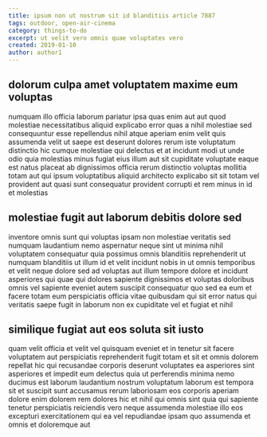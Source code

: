 ```yaml
---
title: ipsum non ut nostrum sit id blanditiis article 7887
tags: outdoor, open-air-cinema
category: things-to-do
excerpt: ut velit vero omnis quae voluptates vero
created: 2019-01-10
author: author1
---
```


## dolorum culpa amet voluptatem maxime eum voluptas

numquam illo officia laborum pariatur ipsa quas enim aut aut quod molestiae necessitatibus aliquid explicabo error quas a nihil molestiae sed consequuntur esse repellendus nihil atque aperiam enim velit quis assumenda velit ut saepe est deserunt dolores rerum iste voluptatum distinctio hic cumque molestiae qui delectus et at incidunt modi ut unde odio quia molestias minus fugiat eius illum aut sit cupiditate voluptate eaque est natus placeat ab dignissimos officia rerum distinctio voluptas mollitia totam aut qui ipsum voluptatibus aliquid architecto explicabo sit sit totam vel provident aut quasi sunt consequatur provident corrupti et rem minus in id et molestias

## molestiae fugit aut laborum debitis dolore sed

inventore omnis sunt qui voluptas ipsam non molestiae veritatis sed numquam laudantium nemo aspernatur neque sint ut minima nihil voluptatem consequatur quia possimus omnis blanditiis reprehenderit ut numquam blanditiis ut illum id et velit incidunt nobis in ut omnis temporibus et velit neque dolore sed ad voluptas aut illum tempore dolore et incidunt asperiores qui quae qui dolores sapiente dignissimos et voluptas doloribus omnis vel sapiente eveniet autem suscipit consequatur quo sed ea eum et facere totam eum perspiciatis officia vitae quibusdam qui sit error natus qui veritatis saepe fugit in laborum non ex cupiditate vel et fugiat et nihil

## similique fugiat aut eos soluta sit iusto

quam velit officia et velit vel quisquam eveniet et in tenetur sit facere voluptatem aut perspiciatis reprehenderit fugit totam et sit et omnis dolorem repellat hic qui recusandae corporis deserunt voluptates ea asperiores sint asperiores et impedit eum delectus quia ut perferendis minima nemo ducimus est laborum laudantium nostrum voluptatum laborum est tempora sit et suscipit sunt accusamus rerum laboriosam eos corporis aperiam dolore enim dolorem rem dolores hic et nihil qui omnis sint quia qui sapiente tenetur perspiciatis reiciendis vero neque assumenda molestiae illo eos excepturi exercitationem qui ea vel repudiandae ipsam quo assumenda et omnis et doloremque aut
